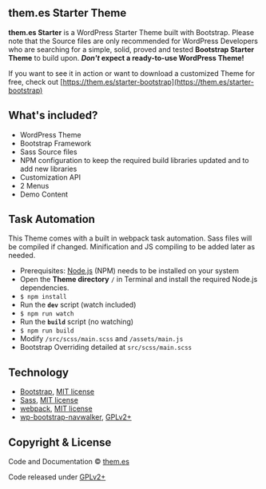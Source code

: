 ## them.es Starter Theme

**them.es Starter** is a WordPress Starter Theme built with Bootstrap. Please note that the Source files are only recommended for WordPress Developers who are searching for a simple, solid, proved and tested **Bootstrap Starter Theme** to build upon. **_Don't_ expect a ready-to-use WordPress Theme!**

If you want to see it in action or want to download a customized Theme for free, check out [https://them.es/starter-bootstrap](https://them.es/starter-bootstrap)


## What's included?
* WordPress Theme
* Bootstrap Framework
* Sass Source files
* NPM configuration to keep the required build libraries updated and to add new libraries
* Customization API
* 2 Menus
* Demo Content


## Task Automation
This Theme comes with a built in webpack task automation. Sass files will be compiled if changed. Minification and JS compiling to be added later as needed.

* Prerequisites: [Node.js](https://nodejs.org) (NPM) needs to be installed on your system
* Open the **Theme directory** `/` in Terminal and install the required Node.js dependencies.
* `$ npm install`
* Run the **`dev`** script (watch included)
* `$ npm run watch`
* Run the **`build`** script (no watching)
* `$ npm run build`
* Modify `/src/scss/main.scss` and `/assets/main.js`
* Bootstrap Overriding detailed at `src/scss/main.scss`


## Technology

* [Bootstrap](https://github.com/twbs/bootstrap), [MIT license](https://github.com/twbs/bootstrap/blob/master/LICENSE)
* [Sass](https://github.com/sass/sass), [MIT license](https://github.com/sass/sass/blob/stable/MIT-LICENSE)
* [webpack](https://github.com/webpack/webpack), [MIT license](https://github.com/webpack/webpack/blob/master/LICENSE)
* [wp-bootstrap-navwalker](https://github.com/twittem/wp-bootstrap-navwalker), [GPLv2+](https://github.com/twittem/wp-bootstrap-navwalker/blob/master/LICENSE.txt)


## Copyright & License

Code and Documentation &copy; [them.es](https://them.es)

Code released under [GPLv2+](https://www.gnu.org/licenses/gpl-2.0.html)
